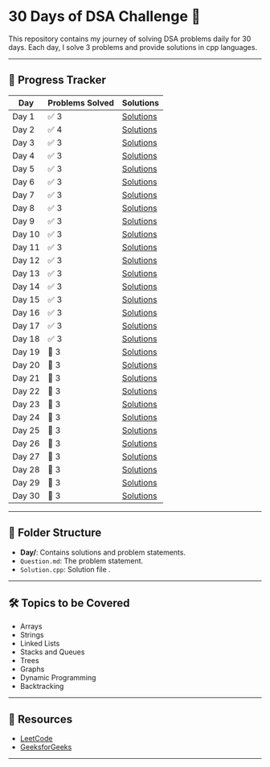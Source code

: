 # 30 Days of DSA Challenge 🚀

This repository contains my journey of solving DSA problems daily for 30 days. Each day, I solve 3 problems and provide solutions in cpp languages.

---

## 🚧 Progress Tracker

| Day    | Problems Solved | Solutions            |
| ------ | --------------- | -------------------- |
| Day 1  | ✅ 3            | [Solutions](./DAY1)  |
| Day 2  | ✅ 4            | [Solutions](./DAY2)  |
| Day 3  | ✅ 3            | [Solutions](./DAY3)  |
| Day 4  | ✅ 3            | [Solutions](./DAY4)  |
| Day 5  | ✅ 3            | [Solutions](./DAY5)  |
| Day 6  | ✅ 3            | [Solutions](./DAY6)  |
| Day 7  | ✅ 3            | [Solutions](./DAY7)  |
| Day 8  | ✅ 3            | [Solutions](./DAY8)  |
| Day 9  | ✅ 3            | [Solutions](./DAY9)  |
| Day 10 | ✅ 3            | [Solutions](./DAY10) |
| Day 11 | ✅ 3            | [Solutions](./DAY11) |
| Day 12 | ✅ 3            | [Solutions](./DAY12) |
| Day 13 | ✅ 3            | [Solutions](./DAY13) |
| Day 14 | ✅ 3            | [Solutions](./DAY14) |
| Day 15 | ✅ 3            | [Solutions](./DAY15) |
| Day 16 | ✅ 3            | [Solutions](./DAY16) |
| Day 17 | ✅ 3            | [Solutions](./DAY17) |
| Day 18 | ✅ 3            | [Solutions](./DAY18) |
| Day 19 | 🔲 3            | [Solutions](./DAY19) |
| Day 20 | 🔲 3            | [Solutions](./Day20) |
| Day 21 | 🔲 3            | [Solutions](./Day21) |
| Day 22 | 🔲 3            | [Solutions](./Day22) |
| Day 23 | 🔲 3            | [Solutions](./Day23) |
| Day 24 | 🔲 3            | [Solutions](./Day24) |
| Day 25 | 🔲 3            | [Solutions](./Day25) |
| Day 26 | 🔲 3            | [Solutions](./Day26) |
| Day 27 | 🔲 3            | [Solutions](./Day27) |
| Day 28 | 🔲 3            | [Solutions](./Day28) |
| Day 29 | 🔲 3            | [Solutions](./Day29) |
| Day 30 | 🔲 3            | [Solutions](./Day30) |

---

## 📂 Folder Structure

- **Day/**: Contains solutions and problem statements.
- `Question.md`: The problem statement.
- `Solution.cpp`: Solution file .

---

## 🛠️ Topics to be Covered

- Arrays
- Strings
- Linked Lists
- Stacks and Queues
- Trees
- Graphs
- Dynamic Programming
- Backtracking

---

## 🔗 Resources

- [LeetCode](https://leetcode.com/)
- [GeeksforGeeks](https://www.geeksforgeeks.org/)

---
